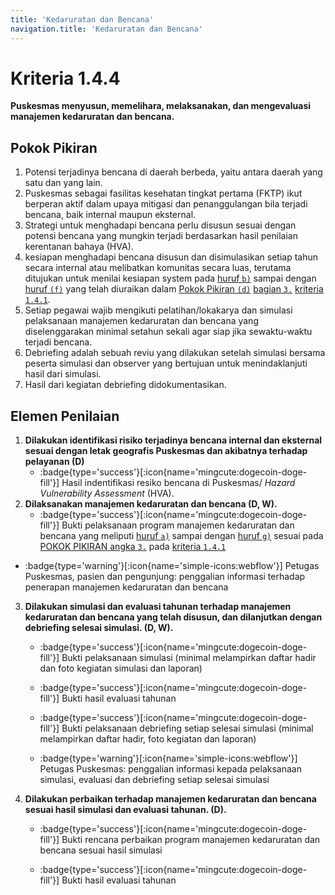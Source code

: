 ```yaml
---
title: 'Kedaruratan dan Bencana'
navigation.title: 'Kedaruratan dan Bencana'
---
```


# Kriteria 1.4.4 
**Puskesmas menyusun, memelihara, melaksanakan, dan mengevaluasi manajemen kedaruratan dan bencana.** 

## Pokok Pikiran 

1. Potensi terjadinya bencana di daerah berbeda, yaitu antara daerah yang satu dan yang lain. 
2. Puskesmas sebagai fasilitas kesehatan tingkat pertama (FKTP) ikut berperan aktif dalam upaya mitigasi dan penanggulangan bila terjadi bencana, baik internal maupun eksternal. 
3. Strategi untuk menghadapi bencana perlu disusun sesuai dengan potensi bencana yang mungkin terjadi berdasarkan hasil penilaian kerentanan bahaya (HVA). 
4. kesiapan menghadapi bencana disusun dan disimulasikan setiap tahun secara internal atau melibatkan komunitas secara luas, terutama ditujukan untuk menilai kesiapan system pada [huruf `b)`](/1/4/1#mkbb) sampai dengan [huruf `(f)`](/1/4/1#mkbf) yang telah diuraikan dalam [Pokok Pikiran `(d)`](/1/4/1#mfk) [bagian `3.`](/1/4/1#manajemen-kedaruratan-dan-bencana) [kriteria `1.4.1`](/1/4/1).
5. Setiap pegawai wajib mengikuti pelatihan/lokakarya dan simulasi pelaksanaan manajemen kedaruratan dan bencana yang diselenggarakan minimal setahun sekali agar siap jika sewaktu-waktu terjadi bencana. 
6. Debriefing adalah sebuah reviu yang dilakukan setelah simulasi bersama peserta simulasi dan observer yang bertujuan untuk menindaklanjuti hasil dari simulasi. 
7. Hasil dari kegiatan debriefing didokumentasikan.
## Elemen Penilaian 

1. **Dilakukan identifikasi risiko terjadinya bencana internal dan eksternal sesuai dengan letak geografis Puskesmas dan akibatnya terhadap pelayanan (D)**   
   - :badge{type='success'}[:icon{name='mingcute:dogecoin-doge-fill'}] Hasil indentifikasi resiko bencana di Puskesmas/ *Hazard Vulnerability Assessment* (HVA).  
2. **Dilaksanakan manajemen kedaruratan dan bencana (D, W).**  
   - :badge{type='success'}[:icon{name='mingcute:dogecoin-doge-fill'}] Bukti pelaksanaan program manajemen kedaruratan dan bencana yang meliputi [huruf `a)`](/1/4/1#mkba) sampai dengan [huruf `g)`](/1/4/1#mkbg) sesuai pada [POKOK PIKIRAN angka `3.`](/1/4/1#manajemen-kedaruratan-dan-bencana) pada [kriteria `1.4.1`](/1/4/1) 
 
  - :badge{type='warning'}[:icon{name='simple-icons:webflow'}] Petugas Puskesmas, pasien dan pengunjung: penggalian informasi terhadap penerapan manajemen kedaruratan dan bencana   
 
3. **Dilakukan simulasi dan evaluasi tahunan terhadap manajemen kedaruratan dan bencana yang telah disusun, dan dilanjutkan dengan debriefing selesai simulasi. (D, W).**

   - :badge{type='success'}[:icon{name='mingcute:dogecoin-doge-fill'}] Bukti pelaksanaan simulasi (minimal melampirkan daftar hadir dan foto kegiatan simulasi dan laporan) 

   - :badge{type='success'}[:icon{name='mingcute:dogecoin-doge-fill'}] Bukti hasil evaluasi tahunan
   - :badge{type='success'}[:icon{name='mingcute:dogecoin-doge-fill'}] Bukti pelaksanaan debriefing setiap selesai simulasi (minimal melampirkan daftar hadir, foto kegiatan dan laporan)

   - :badge{type='warning'}[:icon{name='simple-icons:webflow'}] Petugas Puskesmas:  penggalian informasi kepada pelaksanaan simulasi, evaluasi dan debriefing setiap selesai simulasi

4. **Dilakukan perbaikan terhadap manajemen kedaruratan dan bencana sesuai hasil simulasi dan evaluasi tahunan. (D).** 
   - :badge{type='success'}[:icon{name='mingcute:dogecoin-doge-fill'}] Bukti rencana perbaikan program manajemen kedaruratan dan bencana sesuai hasil simulasi 

   - :badge{type='success'}[:icon{name='mingcute:dogecoin-doge-fill'}] Bukti hasil evaluasi tahunan 
